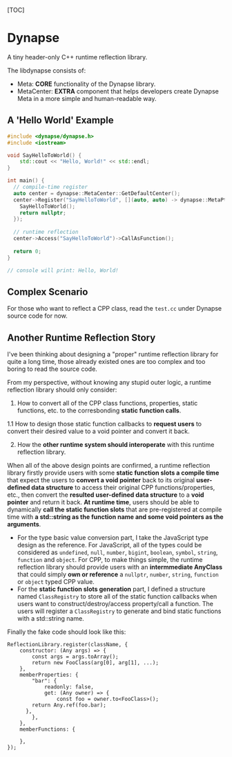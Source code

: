 [TOC]

# Dynapse

A tiny header-only C++ runtime reflection library.

The libdynapse consists of:

- Meta: **CORE** functionality of the Dynapse library.
- MetaCenter: **EXTRA** component that helps developers create Dynapse Meta in a more simple and human-readable way.

## A 'Hello World' Example

```cpp
#include <dynapse/dynapse.h>
#include <iostream>

void SayHelloToWorld() {
	std::cout << "Hello, World!" << std::endl;
}

int main() {
  // compile-time register
  auto center = dynapse::MetaCenter::GetDefaultCenter();
  center->Register("SayHelloToWorld", [](auto, auto) -> dynapse::MetaPtr {
    SayHelloToWorld();
    return nullptr;
  });
  
  // runtime reflection
  center->Access("SayHelloToWorld")->CallAsFunction();
  
  return 0;
}

// console will print: Hello, World!
```

## Complex Scenario

For those who want to reflect a CPP class, read the `test.cc` under Dynapse source code for now.

## Another Runtime Reflection Story

I've been thinking about designing a "proper" runtime reflection library for quite a long time, those already existed ones are too complex and too boring to read the source code.

From my perspective, without knowing any stupid outer logic, a runtime reflection library should only consider:

1. How to convert all of the CPP class functions, properties, static functions, etc. to the corresbonding **static function calls**.

1.1 How to design those static function callbacks to **request users** to convert their desired value to a void pointer and convert it back.

2. How the **other runtime system should interoperate** with this runtime reflection library.

When all of the above design points are confirmed, a runtime reflection library firstly provide users with some **static function slots a compile time** that expect the users to **convert a void pointer** back to its original **user-defined data structure** to access their original CPP functions/properties, etc., then convert the **resulted user-defined data structure** to a **void pointer** and return it back. **At runtime time**, users should be able to dynamically **call the static function slots** that are pre-registered at compile time with **a std::string as the function name and some void pointers as the arguments**.

- For the type basic value conversion part, I take the JavaScript type design as the reference. For JavaScript, all of the types could be considered as `undefined`, `null`, `number`, `bigint`, `boolean`, `symbol`, `string`, `function` and `object`. For CPP, to make things simple, the runtime reflection library should provide users with an **intermmediate AnyClass** that could simply **own or reference** a `nullptr`, `number`, `string`, `function` or `object` typed CPP value.
- For the **static function slots generation** part, I defined a structure named `ClassRegistry` to store all of the static function callbacks when users want to construct/destroy/access property/call a function. The users will register a `ClassRegistry` to generate and bind static functions with a std::string name.

Finally the fake code should look like this:

```
ReflectionLibrary.register(className, {
	constructor: (Any args) => {
		const args = args.toArray();
		return new FooClass(arg[0], arg[1], ...);
	},
	memberProperties: {
		"bar": {
			readonly: false,
			get: (Any owner) => {
				const foo = owner.to<FooClass>();
        return Any.ref(foo.bar);
      },
		},
	},
	memberFunctions: {
		
	},
});
```

